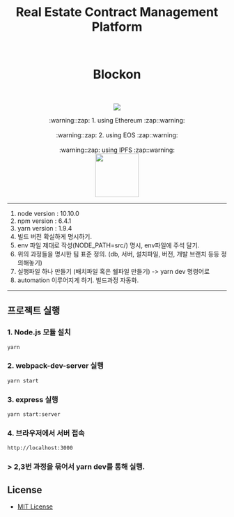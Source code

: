 <h1 align="center">Real Estate Contract Management Platform</h1>
<br>
<h1 align="center">
Blockon
</h1>
<br>
<p align="center">
	<a href="https://github.com/DdukTwiSun/server/blob/master/LICENSE"><img src="https://img.shields.io/github/license/mashape/apistatus.svg"></a>	
</p>

<div align="middle">:warning::zap: 1. using Ethereum :zap::warning: </div>
<!--<div align="middle"><img src="https://github.com/soma-boomable/integrated-repo/blob/master/eos.jpg" style="width="200" height="200"/></div>-->
<br>
<div align="middle">:warning::zap: 2. using EOS :zap::warning: </div>
<!--<div align="middle"><img src="https://github.com/soma-boomable/integrated-repo/blob/master/eos.jpg" style="width="200" height="200"/></div>-->
<br>
<div align="middle">:warning::zap: using IPFS :zap::warning: </div>
<div align="middle"><img src="https://github.com/soma-boomable/integrated-repo/blob/master/IPFS.png?raw=true" style="width:100px;" /></div>

*****
1. node version : 10.10.0
2. npm version : 6.4.1
3. yarn version : 1.9.4
4. 빌드 버전 확실하게 명시하기.
5. env 파일 제대로 작성(NODE_PATH=src/) 명시, env파일에 주석 달기. 
6. 위의 과정들을 명시한 팀 표준 정의. (db, 서버, 설치파일, 버전, 개발 브랜치 등등 정의해놓기)
7. 실행파일 하나 만들기 (배치파일 혹은 쉘파일 만들기) -> yarn dev 명령어로
8. automation 이루어지게 하기. 빌드과정 자동화.
*****


## 프로젝트 실행

### 1. Node.js 모듈 설치
	yarn
	
### 2. webpack-dev-server 실행
	yarn start
	
### 3. express 실행
	yarn start:server
	
### 4. 브라우저에서 서버 접속
	http://localhost:3000

### >   2,3번 과정을 묶어서 yarn dev를 통해 실행.


## License

* [MIT License](LICENSE)
